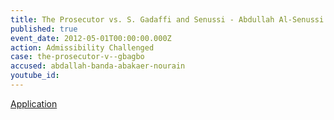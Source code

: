 ```yaml
---
title: The Prosecutor vs. S. Gadaffi and Senussi - Abdullah Al-Senussi - Admissibility Challenged
published: true
event_date: 2012-05-01T00:00:00.000Z
action: Admissibility Challenged
case: the-prosecutor-v--gbagbo
accused: abdallah-banda-abakaer-nourain
youtube_id:
---
```



[Application](https://www.icc-cpi.int/Pages/record.aspx?docNo=ICC-01/11-01/11-307-Red2)